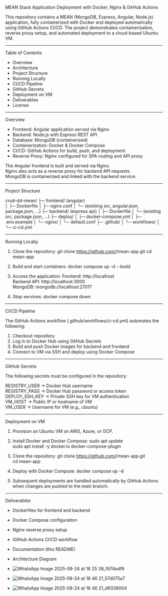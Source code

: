 MEAN Stack Application Deployment with Docker, Nginx & GitHub Actions

This repository contains a MEAN (MongoDB, Express, Angular, Node.js) application, fully containerized with Docker and deployed automatically using GitHub Actions CI/CD. The project demonstrates containerization, reverse proxy setup, and automated deployment to a cloud-based Ubuntu VM.

---

Table of Contents
- Overview
- Architecture
- Project Structure
- Running Locally
- CI/CD Pipeline
- GitHub Secrets
- Deployment on VM
- Deliverables
- License

---

Overview

- Frontend: Angular application served via Nginx  
- Backend: Node.js with Express REST API  
- Database: MongoDB (containerized)  
- Containerization: Docker & Docker Compose  
- CI/CD: GitHub Actions for build, push, and deployment  
- Reverse Proxy: Nginx configured for SPA routing and API proxy  

The Angular frontend is built and served via Nginx.  
Nginx also acts as a reverse proxy for backend API requests.  
MongoDB is containerized and linked with the backend service.

---

Project Structure

crud-dd-mean/
├─ frontend/ (angular)                 
│  ├─ Dockerfile
│  ├─ nginx.conf
│  └─ (existing src, angular.json, package.json, ...)
├─ backend/ (express api)
│  ├─ Dockerfile
│  └─ (existing src, package.json, ...)
├─ deploy/
│  ├─ docker-compose.yml
│  ├─ .env.example
│  └─ nginx/
│     └─ default.conf
├─ .github/
│  └─ workflows/
│     └─ ci-cd.yml

---

Running Locally

1. Clone the repository:
   git clone https://github.com/<your-username>/mean-app.git
   cd mean-app

2. Build and start containers:
   docker compose up -d --build

3. Access the application:
   Frontend: http://localhost  
   Backend API: http://localhost:3000  
   MongoDB: mongodb://localhost:27017  

4. Stop services:
   docker compose down

---

CI/CD Pipeline

The GitHub Actions workflow (.github/workflows/ci-cd.yml) automates the following:

1. Checkout repository  
2. Log in to Docker Hub using GitHub Secrets  
3. Build and push Docker images for backend and frontend  
4. Connect to VM via SSH and deploy using Docker Compose  

---

GitHub Secrets

The following secrets must be configured in the repository:

REGISTRY_USER   → Docker Hub username  
REGISTRY_PASS   → Docker Hub password or access token  
DEPLOY_SSH_KEY  → Private SSH key for VM authentication  
VM_HOST         → Public IP or hostname of VM  
VM_USER         → Username for VM (e.g., ubuntu)  

---

Deployment on VM

1. Provision an Ubuntu VM on AWS, Azure, or GCP.  
2. Install Docker and Docker Compose:
   sudo apt update  
   sudo apt install -y docker.io docker-compose-plugin  

3. Clone the repository:
   git clone https://github.com/<your-username>/mean-app.git  
   cd mean-app  

4. Deploy with Docker Compose:
   docker compose up -d  

5. Subsequent deployments are handled automatically by GitHub Actions when changes are pushed to the main branch.  

---

Deliverables

- Dockerfiles for frontend and backend  
- Docker Compose configuration  
- Nginx reverse proxy setup  
- GitHub Actions CI/CD workflow  
- Documentation (this README)

- Architecture Diagram
- ![WhatsApp Image 2025-08-24 at 16 25 39_f874edf6](https://github.com/user-attachments/assets/839de1a2-e1f9-4ce8-b671-cabbffb556bf)
- ![WhatsApp Image 2025-08-24 at 16 46 21_57d075a7](https://github.com/user-attachments/assets/656fc0cf-9440-47f3-bafb-4b756a0d6d18)
- ![WhatsApp Image 2025-08-24 at 16 46 21_d9339004](https://github.com/user-attachments/assets/2179e507-b8fa-41fb-9716-39cb7bfdb54c)



